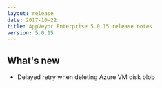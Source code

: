 ```yaml
---
layout: release
date: 2017-10-22
title: AppVeyor Enterprise 5.0.15 release notes
version: 5.0.15
---
```


## What's new

* Delayed retry when deleting Azure VM disk blob